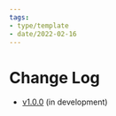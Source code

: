 ```yaml
---
tags:
- type/template
- date/2022-02-16
---
```

   
# Change Log   
   
- [v1.0.0](../Changelog/v1.0.0.md) (in development)